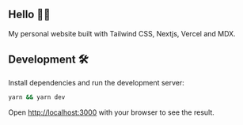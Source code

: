 ## Hello 👋🏻

My personal website built with Tailwind CSS, Nextjs, Vercel and MDX.

## Development 🛠️

Install dependencies and run the development server:

```bash
yarn && yarn dev
```

Open [http://localhost:3000](http://localhost:3000) with your browser to see the result.
